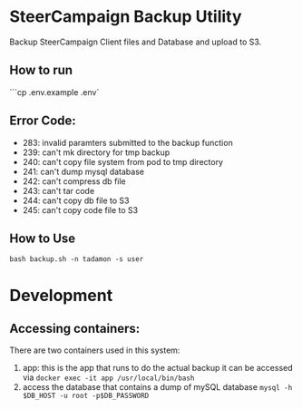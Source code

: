 # SteerCampaign Backup Utility

Backup SteerCampaign Client files and Database and upload to S3.

## How to run
```cp .env.example .env`

## Error Code:

- 283: invalid paramters submitted to the backup function
- 239: can't mk directory for tmp backup
- 240: can't copy file system from pod to tmp directory
- 241: can't dump mysql database
- 242: can't compress db file
- 243: can't tar code
- 244: can't copy db file to S3
- 245: can't copy code file to S3

## How to Use

```bash backup.sh -n tadamon -s user```

# Development

## Accessing containers:
There are two containers used in this system: 

1. app: this is the app that runs to do the actual backup it can be accessed via
```docker exec -it app /usr/local/bin/bash```
2. access the database that contains a dump of mySQL database
```mysql -h $DB_HOST -u root -p$DB_PASSWORD```
